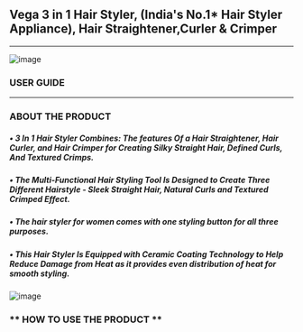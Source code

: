   ## Vega 3 in 1 Hair Styler, (India's No.1* Hair Styler Appliance), Hair Straightener,Curler & Crimper
  ____________________________________________________________________________________________________________
  
![image](https://github.com/HARSHITA1597/USER-MANUAL/assets/133485355/a76b61f9-1642-4361-89ae-23699015a06e)
 ### **USER GUIDE**
 ______________________________________________________________________________________________________________
 ### ABOUT THE PRODUCT
 ##### •	3 In 1 Hair Styler Combines: The features Of a Hair Straightener, Hair Curler, and Hair Crimper for Creating Silky Straight Hair, Defined Curls, And Textured Crimps. 
##### •	The Multi-Functional Hair Styling Tool Is Designed to Create Three Different Hairstyle - Sleek Straight Hair, Natural Curls and Textured Crimped Effect.
##### •	The hair styler for women comes with one styling button for all three purposes.
##### •	This Hair Styler Is Equipped with Ceramic Coating Technology to Help Reduce Damage from Heat as it provides even distribution of heat for smooth styling.

![image](https://github.com/HARSHITA1597/USER-MANUAL/assets/133485355/de0879bf-1f62-4016-a40d-f472df8ac96e)
### ** HOW TO USE THE PRODUCT **



